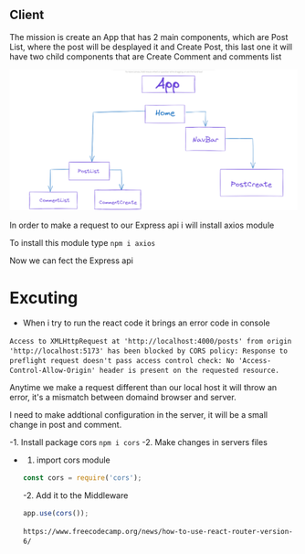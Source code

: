 ## Client 

The mission is create an App that has 2 main components, which are Post List, where the post will be desplayed it and Create Post, this last one it will have two child components that are Create Comment and comments list

<img src="./App sctructure.PNG">



In order to make a request to our Express api i will install axios module

To install this module type `npm i axios`

Now we can fect the Express api

# Excuting

- When i try to run the react code it brings an error code in console

`Access to XMLHttpRequest at 'http://localhost:4000/posts' from origin 'http://localhost:5173' has been blocked by CORS policy: Response to preflight request doesn't pass access control check: No 'Access-Control-Allow-Origin' header is present on the requested resource.`

Anytime we make a request different than our local host it will throw an error, it's a mismatch between domaind browser and server.

I need to make addtional configuration in the server, it will be a small change in post and comment.

-1. Install package cors
`npm i cors`
-2. Make changes in servers files
 - 1. import cors module
   ```js
   const cors = require('cors');
   ```
   -2. Add it to the Middleware
   ```js
   app.use(cors());
   ```



   `https://www.freecodecamp.org/news/how-to-use-react-router-version-6/`
